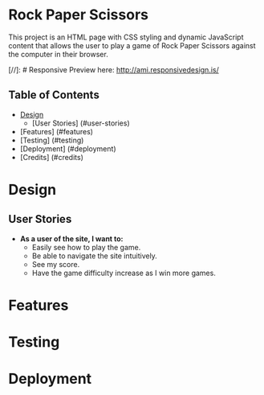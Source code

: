 # Rock Paper Scissors

This project is an HTML page with CSS styling and dynamic JavaScript content that allows the user to play a game of Rock Paper Scissors against the computer in their browser.

[//]: # Responsive Preview here: http://ami.responsivedesign.is/

## Table of Contents
* [Design](#design)
    * [User Stories] (#user-stories)
* [Features] (#features)
* [Testing] (#testing)
* [Deployment] (#deployment)
* [Credits] (#credits)

# Design
## User Stories
- __As a user of the site, I want to:__
    - Easily see how to play the game.
    - Be able to navigate the site intuitively.
    - See my score.
    - Have the game difficulty increase as I win more games.

# Features

# Testing

# Deployment
